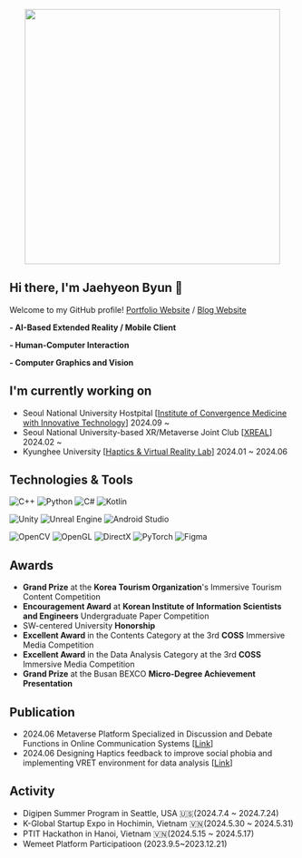 <p align="center">
  <img src="Intro.gif" width="450" />
</p>

## Hi there, I'm Jaehyeon Byun 👋

Welcome to my GitHub profile! [Portfolio Website](https://ballistic-group-796.notion.site/7d0c9b7599564d978035c0bb77073dad?v=6f93571b83e14cf685761756ea176149&pvs=74) / [Blog Website]( https://metahyeon.tistory.com/)

**- AI-Based Extended Reality / Mobile Client**

**- Human-Computer Interaction**

**- Computer Graphics and Vision**

## I'm currently working on
- Seoul National University Hostpital [[Institute of Convergence Medicine with Innovative Technology](https://snuh.medisc.org/)] 2024.09 ~
- Seoul National University-based XR/Metaverse Joint Club [[XREAL](https://www.xreal.info/)] 2024.02 ~
- Kyunghee University [[Haptics & Virtual Reality Lab](http://haptics.khu.ac.kr/)] 2024.01 ~ 2024.06

## Technologies & Tools

![C++](https://img.shields.io/badge/C++-00599C?style=for-the-badge&logo=c%2B%2B&logoColor=white)
![Python](https://img.shields.io/badge/Python-3776AB?style=for-the-badge&logo=python&logoColor=white)
![C#](https://img.shields.io/badge/C%23-239120?style=for-the-badge&logo=c-sharp&logoColor=white)
![Kotlin](https://img.shields.io/badge/Kotlin-%230095D5.svg?style=for-the-badge&logo=kotlin&logoColor=white)

![Unity](https://img.shields.io/badge/Unity-100000?style=for-the-badge&logo=unity&logoColor=white)
![Unreal Engine](https://img.shields.io/badge/Unreal-100000?style=for-the-badge&logo=unreal-engine&logoColor=white)
![Android Studio](https://img.shields.io/badge/Android_Studio-3DDC84?style=for-the-badge&logo=android-studio&logoColor=white)

![OpenCV](https://img.shields.io/badge/OpenCV-27338e?style=for-the-badge&logo=OpenCV&logoColor=white)
![OpenGL](https://img.shields.io/badge/OpenGL-5586A4?style=for-the-badge&logo=opengl&logoColor=white)
![DirectX](https://img.shields.io/badge/DirectX-0078D6?style=for-the-badge&logo=directx&logoColor=white)
![PyTorch](https://img.shields.io/badge/PyTorch-%23EE4C2C.svg?style=for-the-badge&logo=PyTorch&logoColor=white)
![Figma](https://img.shields.io/badge/Figma-%23000000.svg?style=for-the-badge&logo=Figma&logoColor=white)

## Awards
- **Grand Prize** at the **Korea Tourism Organization**'s Immersive Tourism Content Competition
- **Encouragement Award** at **Korean Institute of Information Scientists and Engineers** Undergraduate Paper Competition
- SW-centered University **Honorship**
- **Excellent Award** in the Contents Category at the 3rd **COSS** Immersive Media Competition
- **Excellent Award** in the Data Analysis Category at the 3rd **COSS** Immersive Media Competition
- **Grand Prize** at the Busan BEXCO **Micro-Degree Achievement Presentation**

## Publication
- 2024.06 Metaverse Platform Specialized in Discussion and Debate Functions in Online Communication Systems [[Link](https://www.dbpia.co.kr/journal/articleDetail?nodeId=NODE11821441)]
- 2024.06 Designing Haptics feedback to improve social phobia and implementing VRET environment for data analysis [[Link](https://www.dbpia.co.kr/journal/articleDetail?nodeId=NODE11862533)]

## Activity
- Digipen Summer Program in Seattle, USA 🇺🇸(2024.7.4 ~ 2024.7.24)
- K-Global Startup Expo in Hochimin, Vietnam 🇻🇳(2024.5.30 ~ 2024.5.31)
- PTIT Hackathon in Hanoi, Vietnam 🇻🇳(2024.5.15 ~ 2024.5.17)
- Wemeet Platform Participatioon (2023.9.5~2023.12.21)
